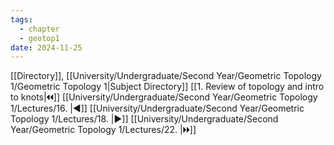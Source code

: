 ```yaml
---
tags:
  - chapter
  - geotop1
date: 2024-11-25
---
```

[[Directory]], [[University/Undergraduate/Second Year/Geometric Topology 1/Geometric Topology 1|Subject Directory]]
[[1. Review of topology and intro to knots|🞀🞀]] [[University/Undergraduate/Second Year/Geometric Topology 1/Lectures/16. |◀]] [[University/Undergraduate/Second Year/Geometric Topology 1/Lectures/18. |▶]] [[University/Undergraduate/Second Year/Geometric Topology 1/Lectures/22. |🞂🞂]]
# 
## 
### 